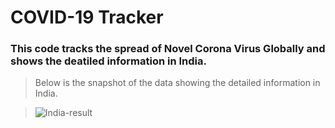# COVID-19 Tracker

### This code tracks the spread of Novel Corona Virus Globally and shows the deatiled information in India.

> Below is the snapshot of the data showing the detailed information in India.

> ![India-result](https://raw.githubusercontent.com/Ram-95/Python_Applications/master/Corona%20Tracker/India_result.JPG)
